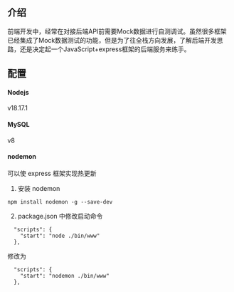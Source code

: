 ## 介绍

前端开发中，经常在对接后端API前需要Mock数据进行自测调试。虽然很多框架已经集成了Mock数据测试的功能，但是为了往全栈方向发展，了解后端开发思路，还是决定起一个JavaScript+express框架的后端服务来练手。

## 配置

#### Nodejs

v18.17.1

#### MySQL

v8


#### nodemon

可以使 express 框架实现热更新

1. 安装 nodemon
```
npm install nodemon -g --save-dev
```

2. package.json 中修改启动命令
```
  "scripts": {
    "start": "node ./bin/www"
  },
```
修改为
```
  "scripts": {
    "start": "nodemon ./bin/www"
  },
```

